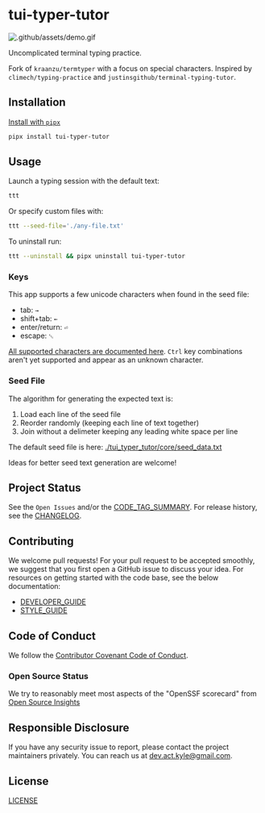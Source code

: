 # tui-typer-tutor

![.github/assets/demo.gif](https://raw.githubusercontent.com/KyleKing/tui-typer-tutor/main/.github/assets/demo.gif)

Uncomplicated terminal typing practice.

Fork of `kraanzu/termtyper` with a focus on special characters. Inspired by `climech/typing-practice` and `justinsgithub/terminal-typing-tutor`.

## Installation

[Install with `pipx`](https://pypi.org/project/pipx/)

```sh
pipx install tui-typer-tutor
```

## Usage

Launch a typing session with the default text:

```sh
ttt
```

Or specify custom files with:

```sh
ttt --seed-file='./any-file.txt'
```

To uninstall run:

```sh
ttt --uninstall && pipx uninstall tui-typer-tutor
```

### Keys

This app supports a few unicode characters when found in the seed file:

- tab: `→`
- shift+tab: `←`
- enter/return: `⏎`
- escape: `␛`

[All supported characters are documented here](https://github.com/KyleKing/tui-typer-tutor/blob/main/tui_typer_tutor/constants/display_to_textual.py). `Ctrl` key combinations aren't yet supported and appear as an unknown character.

### Seed File

The algorithm for generating the expected text is:

1. Load each line of the seed file
1. Reorder randomly (keeping each line of text together)
1. Join without a delimeter keeping any leading white space per line

The default seed file is here: [./tui_typer_tutor/core/seed_data.txt](https://github.com/KyleKing/tui-typer-tutor/blob/main/tui_typer_tutor/core/seed_data.txt)

Ideas for better seed text generation are welcome!

## Project Status

See the `Open Issues` and/or the [CODE_TAG_SUMMARY]. For release history, see the [CHANGELOG].

## Contributing

We welcome pull requests! For your pull request to be accepted smoothly, we suggest that you first open a GitHub issue to discuss your idea. For resources on getting started with the code base, see the below documentation:

- [DEVELOPER_GUIDE]
- [STYLE_GUIDE]

## Code of Conduct

We follow the [Contributor Covenant Code of Conduct][contributor-covenant].

### Open Source Status

We try to reasonably meet most aspects of the "OpenSSF scorecard" from [Open Source Insights](https://deps.dev/pypi/tui-typer-tutor)

## Responsible Disclosure

If you have any security issue to report, please contact the project maintainers privately. You can reach us at [dev.act.kyle@gmail.com](mailto:dev.act.kyle@gmail.com).

## License

[LICENSE]

[changelog]: https://tui-typer-tutor.kyleking.me/docs/CHANGELOG
[code_tag_summary]: https://tui-typer-tutor.kyleking.me/docs/CODE_TAG_SUMMARY
[contributor-covenant]: https://www.contributor-covenant.org
[developer_guide]: https://tui-typer-tutor.kyleking.me/docs/DEVELOPER_GUIDE
[license]: https://github.com/kyleking/tui-typer-tutor/blob/main/LICENSE
[style_guide]: https://tui-typer-tutor.kyleking.me/docs/STYLE_GUIDE

